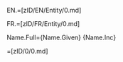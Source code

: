 EN.=[zID/EN/Entity/0.md]

FR.=[zID/FR/Entity/0.md]

Name.Full={Name.Given} {Name.Inc}

=[zID/0/0.md]
